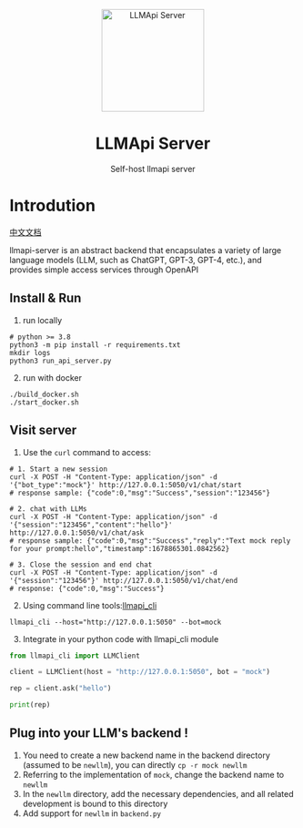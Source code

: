 <p align="center">
  <img width="180" src="https://avatars.githubusercontent.com/u/127706964?s=200&v=4" alt="LLMApi Server">
  <h1 align="center">LLMApi Server</h1>
  <p align="center">Self-host llmapi server</p>
</p>

# Introdution

[中文文档](README.zh.md)

llmapi-server is an abstract backend that encapsulates a variety of large language models (LLM, such as ChatGPT, GPT-3, GPT-4, etc.), and provides simple access services through OpenAPI

## Install & Run

1. run locally
``` shell
# python >= 3.8
python3 -m pip install -r requirements.txt
mkdir logs
python3 run_api_server.py
```

2. run with docker

``` shell
./build_docker.sh
./start_docker.sh
```

## Visit server

1. Use the `curl` command to access:

``` shell
# 1. Start a new session
curl -X POST -H "Content-Type: application/json" -d '{"bot_type":"mock"}' http://127.0.0.1:5050/v1/chat/start
# response sample: {"code":0,"msg":"Success","session":"123456"}

# 2. chat with LLMs
curl -X POST -H "Content-Type: application/json" -d '{"session":"123456","content":"hello"}' http://127.0.0.1:5050/v1/chat/ask
# response sample: {"code":0,"msg":"Success","reply":"Text mock reply for your prompt:hello","timestamp":1678865301.0842562}

# 3. Close the session and end chat
curl -X POST -H "Content-Type: application/json" -d '{"session":"123456"}' http://127.0.0.1:5050/v1/chat/end
# response: {"code":0,"msg":"Success"}
```

2. Using command line tools:[llmapi_cli](https://github.com/llmapi-io/llmapi-cli)

``` shell
llmapi_cli --host="http://127.0.0.1:5050" --bot=mock
```

3. Integrate in your python code with llmapi_cli module
``` python
from llmapi_cli import LLMClient

client = LLMClient(host = "http://127.0.0.1:5050", bot = "mock")

rep = client.ask("hello")

print(rep)
```

## Plug into your LLM's backend !

1. You need to create a new backend name in the backend directory (assumed to be `newllm`), you can directly `cp -r mock newllm`
2. Referring to the implementation of `mock`, change the backend name to `newllm`
3. In the `newllm` directory, add the necessary dependencies, and all related development is bound to this directory
4. Add support for `newllm` in `backend.py`
